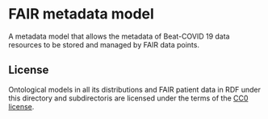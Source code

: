 # FAIR metadata model
A metadata model that allows the metadata of Beat-COVID 19 data resources to be stored and managed by FAIR data points.

## License
Ontological models in all its distributions and FAIR patient data in RDF under this directory and subdirectoris are licensed under the terms of the [CC0 license](LICENSE).
